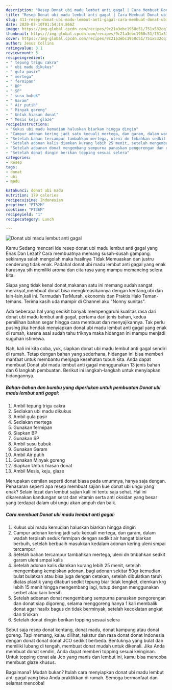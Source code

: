 ```yaml
---
description: "Resep Donat ubi madu lembut anti gagal | Cara Membuat Donat ubi madu lembut anti gagal Yang Lezat Sekali"
title: "Resep Donat ubi madu lembut anti gagal | Cara Membuat Donat ubi madu lembut anti gagal Yang Lezat Sekali"
slug: 411-resep-donat-ubi-madu-lembut-anti-gagal-cara-membuat-donat-ubi-madu-lembut-anti-gagal-yang-lezat-sekali
date: 2020-07-10T01:54:14.866Z
image: https://img-global.cpcdn.com/recipes/9c21a3ebc1958c51/751x532cq70/donat-ubi-madu-lembut-anti-gagal-foto-resep-utama.jpg
thumbnail: https://img-global.cpcdn.com/recipes/9c21a3ebc1958c51/751x532cq70/donat-ubi-madu-lembut-anti-gagal-foto-resep-utama.jpg
cover: https://img-global.cpcdn.com/recipes/9c21a3ebc1958c51/751x532cq70/donat-ubi-madu-lembut-anti-gagal-foto-resep-utama.jpg
author: Jesus Collins
ratingvalue: 3.1
reviewcount: 5
recipeingredient:
- " tepung trigu cakra"
- " ubi madu dikukus"
- " gula pasir"
- " mertega"
- " fermipan"
- " BP"
- " SP"
- " susu bubuk"
- " Garam"
- " Air putih"
- " Minyak goreng"
- " Untuk hiasan donat"
- " Mesis keju glaze"
recipeinstructions:
- "Kukus ubi madu kemudian haluskan biarkan hingga dingin"
- "Campur adonan kering jadi satu kecuali mertega, dan garam, dalam wadah terpisah seduk fermipan dengan sedikit air hangat biarkan berbuih, setelah berbuaih masukkan kedalam adonan kering uleni smpai tercampur"
- "Setelah bahan tercampur tambahkan mertega, uleni dn tmbahkan sedkit garam uleni smpai kalis"
- "Setelah adonan kalis diamkan kurang lebih 25 menit, setelah mengembang kempiskan adonan, bagi adonan sekitar 50gr kemudian bulat bulatkan atau bisa juga dengan cetakan, setelah dibulatkan taruh diatas plastik yang ditaburi sedkit tepung biar tidak lengket, diemkan krg lebih 15 menit hingga mengembang lagi, tutup dengan menggunakan serbet atau kain bersih"
- "Setelah adoanan donat mengembang sempurna panaskan pengorengan dan donat siap digoreng, selama menggoreng hanya 1 kali membalik donat agar hasilx bagus dn tidak berminyak, setelah kecoklatan angkat dan tiriskan"
- "Setelah donat dingin berikan topping sesuai selera"
categories:
- Resep
tags:
- donat
- ubi
- madu

katakunci: donat ubi madu 
nutrition: 179 calories
recipecuisine: Indonesian
preptime: "PT32M"
cooktime: "PT36M"
recipeyield: "1"
recipecategory: Lunch

---
```



![Donat ubi madu lembut anti gagal](https://img-global.cpcdn.com/recipes/9c21a3ebc1958c51/751x532cq70/donat-ubi-madu-lembut-anti-gagal-foto-resep-utama.jpg)

Kamu Sedang mencari ide resep donat ubi madu lembut anti gagal yang Enak Dan Lezat? Cara membuatnya memang susah-susah gampang. sekiranya salah mengolah maka hasilnya Tidak Memuaskan dan justru cenderung tidak enak. Padahal donat ubi madu lembut anti gagal yang enak harusnya sih memiliki aroma dan cita rasa yang mampu memancing selera kita.

Siapa yang tidak kenal donat,makanan satu ini memang sudah sangat merakyat,membuat donat bisa mengkreasikannya dengan kentang,ubi dan lain-lain,kali ini. Termudah TerMurah, ekonomis dan Praktis Halo Teman-temans. Terima kasih uda mampir di Channel aku &#34;Nonny sunitas&#34;.

Ada beberapa hal yang sedikit banyak mempengaruhi kualitas rasa dari donat ubi madu lembut anti gagal, pertama dari jenis bahan, kedua pemilihan bahan segar hingga cara membuat dan menyajikannya. Tak perlu pusing jika hendak menyiapkan donat ubi madu lembut anti gagal yang enak di rumah, karena asal sudah tahu triknya maka hidangan ini mampu menjadi suguhan istimewa.


Nah, kali ini kita coba, yuk, siapkan donat ubi madu lembut anti gagal sendiri di rumah. Tetap dengan bahan yang sederhana, hidangan ini bisa memberi manfaat untuk membantu menjaga kesehatan tubuh kita. Anda dapat membuat Donat ubi madu lembut anti gagal menggunakan 13 jenis bahan dan 6 langkah pembuatan. Berikut ini langkah-langkah untuk menyiapkan hidangannya.

<!--inarticleads1-->

##### Bahan-bahan dan bumbu yang diperlukan untuk pembuatan Donat ubi madu lembut anti gagal:

1. Ambil  tepung trigu cakra
1. Sediakan  ubi madu dikukus
1. Ambil  gula pasir
1. Sediakan  mertega
1. Gunakan  fermipan
1. Siapkan  BP
1. Gunakan  SP
1. Ambil  susu bubuk
1. Gunakan  Garam
1. Ambil  Air putih
1. Gunakan  Minyak goreng
1. Siapkan  Untuk hiasan donat
1. Ambil  Mesis, keju, glaze


Merupakan cemilan seperti donat biasa pada umumnya, hanya saja dengan. Penasaran seperti apa resep membuat sajian kue donat ubi ungu yang enak? Selain lezat dan lembut sajian kali ini tentu saja sehat. Hal ini dikarenakan kandungan serat dan vitamin serta anti oksidan yang besar yang terdapat dalam ubi ungu akan ampuh dan baik. 

<!--inarticleads2-->

##### Cara membuat Donat ubi madu lembut anti gagal:

1. Kukus ubi madu kemudian haluskan biarkan hingga dingin
1. Campur adonan kering jadi satu kecuali mertega, dan garam, dalam wadah terpisah seduk fermipan dengan sedikit air hangat biarkan berbuih, setelah berbuaih masukkan kedalam adonan kering uleni smpai tercampur
1. Setelah bahan tercampur tambahkan mertega, uleni dn tmbahkan sedkit garam uleni smpai kalis
1. Setelah adonan kalis diamkan kurang lebih 25 menit, setelah mengembang kempiskan adonan, bagi adonan sekitar 50gr kemudian bulat bulatkan atau bisa juga dengan cetakan, setelah dibulatkan taruh diatas plastik yang ditaburi sedkit tepung biar tidak lengket, diemkan krg lebih 15 menit hingga mengembang lagi, tutup dengan menggunakan serbet atau kain bersih
1. Setelah adoanan donat mengembang sempurna panaskan pengorengan dan donat siap digoreng, selama menggoreng hanya 1 kali membalik donat agar hasilx bagus dn tidak berminyak, setelah kecoklatan angkat dan tiriskan
1. Setelah donat dingin berikan topping sesuai selera


Sebut saja resep donat kentang, donat madu, donat kampung atau donat goreng. Tapi memang, kalau dilihat, tekstur dan rasa donat donat Indonesia dengan donat donat donat JCO sedikit berbeda. Bentuknya yang bulat dan memiliki lubang di tengah, membuat donat mudah untuk dikenali. Jika Anda membuat donat sendiri, Anda dapat memberi topping sesuai keinginan. Untuk topping donat ala Jco yang manis dan lembut ini, kamu bisa mencoba membuat glaze khusus. 

Bagaimana? Mudah bukan? Itulah cara menyiapkan donat ubi madu lembut anti gagal yang bisa Anda praktikkan di rumah. Semoga bermanfaat dan selamat mencoba!

